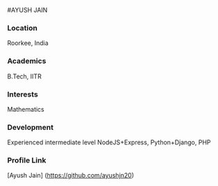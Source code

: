 #AYUSH JAIN

### Location
Roorkee, India

### Academics
B.Tech, IITR

### Interests
Mathematics

### Development
Experienced intermediate level NodeJS+Express, Python+Django, PHP

### Profile Link
[Ayush Jain] (https://github.com/ayushjn20)
